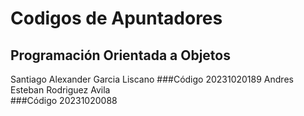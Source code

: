 # Codigos de Apuntadores
## Programación  Orientada a Objetos 
Santiago Alexander Garcia Liscano
###Código 20231020189
Andres Esteban Rodriguez Avila  
###Código 20231020088

